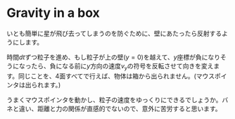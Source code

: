 # Gravity in a box

いとも簡単に星が飛び去ってしまうのを防ぐために、壁にあたったら反射するようにします。

時間$dt$ずつ粒子を進め、もし粒子が上の壁$(y=0)$を越えて、$y$座標が負になりそうになったら、負になる前に$y$方向の速度$v_y$の符号を反転させて向きを変えます。同じことを、4面すべてで行えば、物体は箱から出られません。(マウスポインタは出られます。)

うまくマウスポインタを動かし、粒子の速度をゆっくりにできるでしょうか。バネと違い、距離と力の関係が直感的でないので、意外に苦労すると思います。
